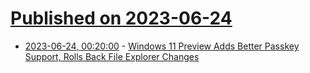 # [Published on 2023-06-24](index.md)

* [2023-06-24, 00:20:00](https://build.slashdot.org/story/23/06/23/2024206/windows-11-preview-adds-better-passkey-support-rolls-back-file-explorer-changes?utm_source=rss1.0mainlinkanon&utm_medium=feed) - [Windows 11 Preview Adds Better Passkey Support, Rolls Back File Explorer Changes](https://build.slashdot.org/story/23/06/23/2024206/windows-11-preview-adds-better-passkey-support-rolls-back-file-explorer-changes?utm_source=rss1.0mainlinkanon&utm_medium=feed)
